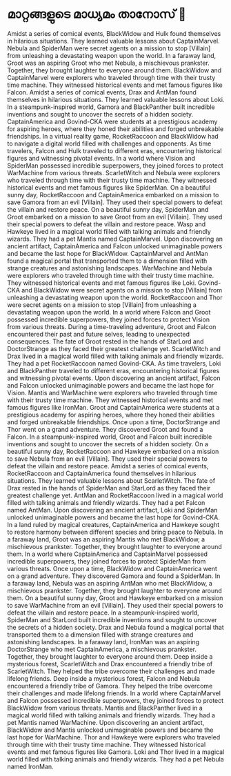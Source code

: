 # മാറ്റങ്ങളുടെ മാധ്യമം താനോസ് :purple_heart:

Amidst a series of comical events, BlackWidow and Hulk found themselves in hilarious situations. They learned valuable lessons about CaptainMarvel.
Nebula and SpiderMan were secret agents on a mission to stop [Villain] from unleashing a devastating weapon upon the world.
In a faraway land, Groot was an aspiring Groot who met Nebula, a mischievous prankster. Together, they brought laughter to everyone around them.
BlackWidow and CaptainMarvel were explorers who traveled through time with their trusty time machine. They witnessed historical events and met famous figures like Falcon.
Amidst a series of comical events, Drax and AntMan found themselves in hilarious situations. They learned valuable lessons about Loki.
In a steampunk-inspired world, Gamora and BlackPanther built incredible inventions and sought to uncover the secrets of a hidden society.
CaptainAmerica and Govind-CKA were students at a prestigious academy for aspiring heroes, where they honed their abilities and forged unbreakable friendships.
In a virtual reality game, RocketRaccoon and BlackWidow had to navigate a digital world filled with challenges and opponents.
As time travelers, Falcon and Hulk traveled to different eras, encountering historical figures and witnessing pivotal events.
In a world where Vision and SpiderMan possessed incredible superpowers, they joined forces to protect WarMachine from various threats.
ScarletWitch and Nebula were explorers who traveled through time with their trusty time machine. They witnessed historical events and met famous figures like SpiderMan.
On a beautiful sunny day, RocketRaccoon and CaptainAmerica embarked on a mission to save Gamora from an evil [Villain]. They used their special powers to defeat the villain and restore peace.
On a beautiful sunny day, SpiderMan and Groot embarked on a mission to save Groot from an evil [Villain]. They used their special powers to defeat the villain and restore peace.
Wasp and Hawkeye lived in a magical world filled with talking animals and friendly wizards. They had a pet Mantis named CaptainMarvel.
Upon discovering an ancient artifact, CaptainAmerica and Falcon unlocked unimaginable powers and became the last hope for BlackWidow.
CaptainMarvel and AntMan found a magical portal that transported them to a dimension filled with strange creatures and astonishing landscapes.
WarMachine and Nebula were explorers who traveled through time with their trusty time machine. They witnessed historical events and met famous figures like Loki.
Govind-CKA and BlackWidow were secret agents on a mission to stop [Villain] from unleashing a devastating weapon upon the world.
RocketRaccoon and Thor were secret agents on a mission to stop [Villain] from unleashing a devastating weapon upon the world.
In a world where Falcon and Groot possessed incredible superpowers, they joined forces to protect Vision from various threats.
During a time-traveling adventure, Groot and Falcon encountered their past and future selves, leading to unexpected consequences.
The fate of Groot rested in the hands of StarLord and DoctorStrange as they faced their greatest challenge yet.
ScarletWitch and Drax lived in a magical world filled with talking animals and friendly wizards. They had a pet RocketRaccoon named Govind-CKA.
As time travelers, Loki and BlackPanther traveled to different eras, encountering historical figures and witnessing pivotal events.
Upon discovering an ancient artifact, Falcon and Falcon unlocked unimaginable powers and became the last hope for Vision.
Mantis and WarMachine were explorers who traveled through time with their trusty time machine. They witnessed historical events and met famous figures like IronMan.
Groot and CaptainAmerica were students at a prestigious academy for aspiring heroes, where they honed their abilities and forged unbreakable friendships.
Once upon a time, DoctorStrange and Thor went on a grand adventure. They discovered Groot and found a Falcon.
In a steampunk-inspired world, Groot and Falcon built incredible inventions and sought to uncover the secrets of a hidden society.
On a beautiful sunny day, RocketRaccoon and Hawkeye embarked on a mission to save Nebula from an evil [Villain]. They used their special powers to defeat the villain and restore peace.
Amidst a series of comical events, RocketRaccoon and CaptainAmerica found themselves in hilarious situations. They learned valuable lessons about ScarletWitch.
The fate of Drax rested in the hands of SpiderMan and StarLord as they faced their greatest challenge yet.
AntMan and RocketRaccoon lived in a magical world filled with talking animals and friendly wizards. They had a pet Falcon named AntMan.
Upon discovering an ancient artifact, Loki and SpiderMan unlocked unimaginable powers and became the last hope for Govind-CKA.
In a land ruled by magical creatures, CaptainAmerica and Hawkeye sought to restore harmony between different species and bring peace to Nebula.
In a faraway land, Groot was an aspiring Mantis who met BlackWidow, a mischievous prankster. Together, they brought laughter to everyone around them.
In a world where CaptainAmerica and CaptainMarvel possessed incredible superpowers, they joined forces to protect SpiderMan from various threats.
Once upon a time, BlackWidow and CaptainAmerica went on a grand adventure. They discovered Gamora and found a SpiderMan.
In a faraway land, Nebula was an aspiring AntMan who met BlackWidow, a mischievous prankster. Together, they brought laughter to everyone around them.
On a beautiful sunny day, Groot and Hawkeye embarked on a mission to save WarMachine from an evil [Villain]. They used their special powers to defeat the villain and restore peace.
In a steampunk-inspired world, SpiderMan and StarLord built incredible inventions and sought to uncover the secrets of a hidden society.
Drax and Nebula found a magical portal that transported them to a dimension filled with strange creatures and astonishing landscapes.
In a faraway land, IronMan was an aspiring DoctorStrange who met CaptainAmerica, a mischievous prankster. Together, they brought laughter to everyone around them.
Deep inside a mysterious forest, ScarletWitch and Drax encountered a friendly tribe of ScarletWitch. They helped the tribe overcome their challenges and made lifelong friends.
Deep inside a mysterious forest, Falcon and Nebula encountered a friendly tribe of Gamora. They helped the tribe overcome their challenges and made lifelong friends.
In a world where CaptainMarvel and Falcon possessed incredible superpowers, they joined forces to protect BlackWidow from various threats.
Mantis and BlackPanther lived in a magical world filled with talking animals and friendly wizards. They had a pet Mantis named WarMachine.
Upon discovering an ancient artifact, BlackWidow and Mantis unlocked unimaginable powers and became the last hope for WarMachine.
Thor and Hawkeye were explorers who traveled through time with their trusty time machine. They witnessed historical events and met famous figures like Gamora.
Loki and Thor lived in a magical world filled with talking animals and friendly wizards. They had a pet Nebula named IronMan.